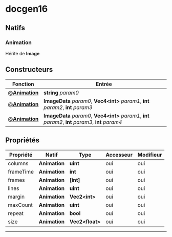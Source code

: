 # docgen16

## Natifs
### Animation
Hérite de **Image**
## Constructeurs
|Fonction|Entrée|
|-|-|
|[@**Animation**](#ctor_0)|**string** *param0*|
|[@**Animation**](#ctor_1)|**ImageData** *param0*, **Vec4\<int>** *param1*, **int** *param2*, **int** *param3*|
|[@**Animation**](#ctor_2)|**ImageData** *param0*, **Vec4\<int>** *param1*, **int** *param2*, **int** *param3*, **int** *param4*|
## Propriétés
|Propriété|Natif|Type|Accesseur|Modifieur|
|-|-|-|-|-|
|columns|**Animation**|**uint**|oui|oui|
|frameTime|**Animation**|**int**|oui|oui|
|frames|**Animation**|**[int]**|oui|oui|
|lines|**Animation**|**uint**|oui|oui|
|margin|**Animation**|**Vec2\<int>**|oui|oui|
|maxCount|**Animation**|**uint**|oui|oui|
|repeat|**Animation**|**bool**|oui|oui|
|size|**Animation**|**Vec2\<float>**|oui|oui|


***
